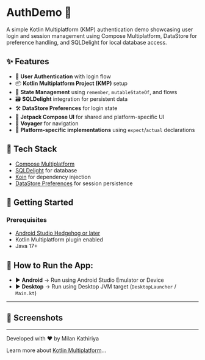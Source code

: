 
# AuthDemo 🚀

A simple Kotlin Multiplatform (KMP) authentication demo showcasing user login and session management using Compose Multiplatform, DataStore for preference handling, and SQLDelight for local database access.

## ✨ Features

- 🔑 **User Authentication** with login flow
- 📦 **Kotlin Multiplatform Project (KMP)** setup
- 🧠 **State Management** using `remember`, `mutableStateOf`, and flows
- 🗃️ **SQLDelight** integration for persistent data
- 🛠 **DataStore Preferences** for login state
- 🎨 **Jetpack Compose UI** for shared and platform-specific UI
- 🎨 **Voyager** for navigation
- 🧪 **Platform-specific implementations** using `expect`/`actual` declarations

## 🔧 Tech Stack

- [Compose Multiplatform](https://github.com/JetBrains/compose-multiplatform)
- [SQLDelight](https://cashapp.github.io/sqldelight/) for database
- [Koin](https://insert-koin.io/) for dependency injection
- [DataStore Preferences](https://developer.android.com/topic/libraries/architecture/datastore) for session persistence

## 🚀 Getting Started

### Prerequisites

- [Android Studio Hedgehog or later](https://developer.android.com/studio)
- Kotlin Multiplatform plugin enabled
- Java 17+

## 🚀 How to Run the App:

- ▶️ **Android** → Run using Android Studio Emulator or Device
- ▶️ **Desktop** → Run using Desktop JVM target (`DesktopLauncher` / `Main.kt`)

---

## 📸 Screenshots

----

Developed with ❤️ by Milan Kathiriya

Learn more about [Kotlin Multiplatform](https://www.jetbrains.com/help/kotlin-multiplatform-dev/get-started.html)…